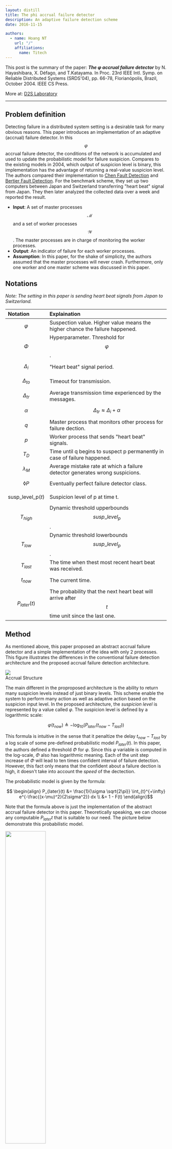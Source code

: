 ```yaml
---
layout: distill
title: The phi accrual failure detector
description: An adaptive failure detection scheme
date: 2016-11-15

authors:
  - name: Hoang NT
    url: "/"
    affiliations:
      name: Titech
---
```


This post is the summary of the paper: _**The $\varphi$ accrual failure detector**_ by 
N. Hayashibara, X. Défago, and T.Katayama. In Proc. 23rd IEEE Intl. Symp. on Reliable 
Distributed Systems (SRDS'04), pp. 66-78, Florianópolis, Brazil, October 2004. IEEE CS Press. 

More at: [D2S Laboratory](http://www.coord.c.titech.ac.jp/)

---

## Problem definition

Detecting failure in a distributed system setting is a desirable task for many
obvious reasons. This paper introduces an implementation of an adaptive (accrual) 
failure detector. In this $$\varphi$$ accrual failure detector, the conditions of 
the network is accumulated and used to update the probabilistic model for failure 
suspicion. Compares to the existing models in 2004, which output of suspicion level 
is binary, this implementation has the advantage of returning a real-value suspicion level.
The authors compared their implementation to [Chen Fault Detection](http://chenfd)
and [Bertier Fault Detection](http://bertier). For the benchmark scheme, they 
set up two computers between Japan and Switzerland transferring "heart beat" signal
from Japan. They then later analyzed the collected data over a week and reported
the result.

- **Input**: A set of master processes $$\mathcal{M}$$ and a set of worker 
processes $$\mathcal{W}$$. The master processes are in charge of monitoring the 
worker processes.
- **Output**: An indicator of failure for each worker processes.
- **Assumption**: In this paper, for the shake of simplicity, the authors assumed
that the master processes will never crash. Furthermore, only one worker and one 
master scheme was discussed in this paper.

## Notations

_Note: The setting in this paper is sending heart beat signals from Japan to Switzerland._

| Notation | Explaination |
| :------- | :----------- |
| $$\varphi$$ | Suspection value. Higher value means the higher chance the failure happened. |
| $$\Phi$$ | Hyperparameter. Threshold for $$\varphi$$. |
| $$\Delta_i$$ | "Heart beat" signal period. |
| $$\Delta_{to}$$ | Timeout for transmission. |
| $$\Delta_{tr}$$ | Average transmission time experienced by the messages. |
| $$\alpha$$ | $$\Delta_{tr} \approx \Delta_{i} + \alpha$$ | 
| $$q$$ | Master process that monitors other process for failure dection. |
| $$p$$ | Worker process that sends "heart beat" signals. |
| $$T_D$$ | Time until q begins to suspect p permanently in case of failure happened. |
| $$\lambda_M$$ | Average mistake rate at which a failure detector generates wrong suspicions. |
| $$\lozenge P$$ | Eventually perfect failure detector class. |
| $$ \mathrm{susp\_level\_p}(t)$$ | Suspicion level of p at time t. |
| $$ T_{high} $$ | Dynamic threshold upperbounds $$susp\_level_p$$. |
| $$ T_{low} $$ | Dynamic threshold lowerbounds $$susp\_level_p$$. |
| $$ T_{last} $$ | The time when thest most recent heart beat was received. |
| $$ t_{now} $$ | The current time. |
| $$ P_{later}(t) $$ | The probability that the next heart beat will arrive after $$t$$ time unit since the last one. |

## Method

As mentioned above, this paper proposed an abstract accrual failure detector
and a simple implementation of the idea with only 2 processes. This figure 
illustrates the differences in the conventional failure detection architecture
and the proposed accrual failure detection architecture.

<div class="row mt-3">
     <div class="col-sm mt-3 mt-md-0"> 
         <img class="img-fluid rounded z-depth-0" src="{{ site.baseurl }}/assets/img/phifail_istructure.png" data-zoomable>
     <div>
 </div>             
<div class="caption">
Accrual Structure
</div>

The main different in the proproposed architecture is the ability to return
many suspicion levels instead of just binary levels. This scheme enable the system
to perform many action as well as adaptive action based on the suspicion input
level. In the proposed architecture, the _suspicion level_ is represented by
a value called $\varphi$. The suspicion level is defined by a logarithmic scale:

$$ \varphi(t_{now}) \triangleq -\log_{10}(P_{later}(t_{now} - T_{last})) $$

This formula is intuitive in the sense that it penaltize the delay $t_{now} - T_{last}$
by a log scale of some pre-defined probabilistic model $P_{later}(t)$. In this 
paper, the authors defined a threshold $\Phi$ for $\varphi$. Since this $\varphi$
variable is computed in the log-scale, $\Phi$ also has logarithmic meaning. Each of
the unit step increase of $\Phi$ will lead to ten times confident interval of
failure detection. However, this fact only means that the confident about a failure 
dection is high, it doesn't take into account the _speed_ of the dectection.

The probabilistic model is given by the formula: 

$$ \begin{align} P_{later}(t) &= \frac{1}{\sigma \sqrt{2\pi}} \int_{t}^{+\infty} e^{-\frac{(x-\mu)^2}{2\sigma^2}} dx \\ &= 1 - F(t) \end{align}$$

Note that the formula above is just the implementation of the abstract accrual failure detector in this paper. Theoretically speaking, we can choose any computable $P_{later}{t}$ that is suitable to our need. The picture below demonstrate this probabilistic model.

<div class="row mt-3">
     <div class="col-sm mt-3 mt-md-0">                                            
         <img class="centering-img img-fluid rounded z-depth-0" src="{{ site.baseurl }}/assets/img/phifail_plater.png" width="50%" data-zoomable>
     <div>
 </div>             
<div class="caption">
iCDFt
</div>

Until this point, we have the suspicion level $\varphi$ and the probabilistic
model for computing $\varphi$. In order to adapt the network condition
into the failure detection scheme, the authors created a sized window with size
$$WS$$. When the heart beat signal is arrived, it time stamp is stored into
the window. The mean $\mu$ and variance $\sigma^2$ of the data in the
window is maintained as the window received new data. In addtion, there are
two variable keeping track of sum and sum of square of all element in 
the window are also maintained for computation convenient. The dataflow
of the proposed implementation:

<div class="row mt-3">
     <div class="col-sm mt-3 mt-md-0">                                            
         <img class="img-fluid rounded z-depth-0" src="{{ site.baseurl }}/assets/img/phifail_flow.png" data-zoomable>
     <div>
 </div>             
<div class="caption">
Flow
</div>

The dataflow figure above captured all the essential steps of the proposed
algorithm. From the network, heartbest signal is collected and its time period
is stored in the sampling window. To my understanding, the sampling window
is a FIFO unit that removes oldest data when new data is added. The mean and
variance for the probabilistic model $P_{later}(t)$ is then computed using
the data in the sampling window. At every time step, the value of $\varphi$
is computed using the probabilistic model, the time of last arrival and the 
current time. This value $\varphi$ will then be used in different application
for various action. For example, in _action 1_, the threshold for $\varphi$ is
$\Phi_1$. Let's say in this moment, $\varphi > \Phi_1$, hence the machine will
perform _action 1_ (e.g. warning, reallocate resources, etc.). On the other hand,
_action 2_ has the threshold of $\Phi_2$, which is larger than $\varphi$ at
the moment, hence no action is performed. More interestingly, the multi-level 
suspicion $\varphi$ enables the use of parametric action, which means the machine
doesn't have to behave in a binary manner (performs action or not), but it can 
perform actions to a certain degree adapting to the current situation. 

## Experiment

As mentioned above, the setting for experiment is a heartbeat signal transmission
between Switzerland and Japan. Three failure detection schemes are compared: Chen FD,
Bertier FD, and (this) $\phi$ FD. The window size of 1,000 is used for all failure
detectors. In this paper, the authors conducted 4 experiments:

- Exp1: Average mistake rate $\lambda_M$. This experiment aims to provide some reasoning
between the average mistake rate and the threshold $\Phi$. 
- Exp2: Average detection time $T_D$. In this experiment, the relation between average
detection time and the threshold is studied. Consistent with what I mentioned above,
while the average mistake rate $\lambda_M$ decreased with high threshold (8-12), 
the detection time is increased significantly.
- Exp3: Effect of window size. The window size is plotted against the mistake rate.
There are three lines representing 3 values of $\Phi$: 1,3,5. The result showed that
larger widnow size leads to lower mistake rate. The result for different values of $\Phi$
is also consistent with experiment 2.
- Exp4: Comparision with Chen FD and Bertier FD. The authors conducted two experiment in
this category. First experiment is comparision in the internet setting and the second is
in the LAN setting. In both experiment, $\phi$ FD outperformed the other two methods.

More detail is provided in the authors' paper.

## Conclusion

This post only provides very high level abstraction of the authors' work. I left out
many discussion on the propertiesof failure detector, time period or heartbeat signal
and the effect of network delay. Nevertheless, the results provided in this paper
showed that the new scheme doesn't imply additional cost in term of performance while
it yields much better deteciton results under the authors' benchmark. On another note,
the authors also stated that based on their experimental result, it was sufficient to
use normal distribution for the probabilistic model.